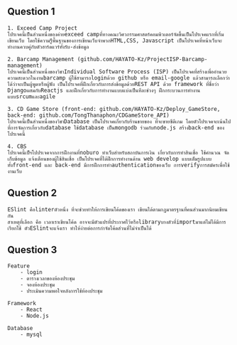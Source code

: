 ## Question 1

    1. Exceed Camp Project
    โปรเจคนี้เป็นส่วนหนึ่งของค่ายexceed campที่ทางคณะวิศวกรรมศาสตร์คอมพิวเตอร์จัดขึ้นเป็นโปรเจคแรกที่เริ่มเขียนเว็บ โดยใช้ความรู็พื้นฐานของการเขียนเว็บจำพวกHTML,CSS, Javascript เป็นโปรเจคที่หน้าเว็บจะทำงานควบคู่กับตัวฮาร์ดแวร์ทั้งรับ-ส่งข้อมูล

    2. Barcamp Management (github.com/HAYATO-Kz/ProjectISP-Barcamp-management)
    โปรเจคนี้เป็นส่วนหนึ่งของวิชาIndividual Software Process (ISP) เป็นโปรเจคที่สร้างเพื่ออำนวยความสะดวกในงานbarcamp ผู้ใช้สามารถloginด้วย github หรือ email-google แล้วสามารถเลือกว่าได้ว่าจะเป็นผู้พูดหรือผู้ฟัง เป็นโปรเจคที่ฝึกเกี่ยวกับการส่งข้อมูลด้วยREST API ด้วย framework ที่ชื่อว่า DjangoผสมกับReactjs และฝึกเกี่ยวกับการทำงานแบบแบ่งเป็นทีละช่วงๆ ฝึกกระบวนการทำงานแบบsrcumและagile

    3. CD Game Store (front-end: github.com/HAYATO-Kz/Deploy_GameStore, back-end: github.com/TongThanaphon/CDGameStore_API)
    โปรเจคนี้เป็นส่วนหนึ่งของวิชาDatabase เป็นโปรเจคเกี่ยวกับร้านขายของ ที่จะขายซีดีเกม โดยตัวโปรเจคจะเน้นไปที่การจัดการเกี่ยวกับdatabase ใช้database เป็นmongodb ร่วมกับnode.js สร้างback-end ของโปรเจคนี้

    4. CBS
    โปรเจคนี้เป็ฯโปปรเจคจากการฝึกงานที่noburo ทำเว็บสำหรับสถาบันการเงิน เกี่ยวกับการทำสินเชื่อ ใช้คำนวณ จัดเก็บข้อมูล แจ้งเตือนของผู้ใช้สินเชื่อ เป็นโปรเจคที่ได้ฝึกการทำงานด้าน web develop แบบเต็มรูปแบบทั้งfront-end และ back-end มีการฝึกการทำauthenticationของเว็บ การverifyการสมัครเพื่อใช้งานเว็บ

## Question 2

    ESlint คือlinterตัวหนึ่ง ที่จะช่วยทำให้การเขียนโค้ดของเรา เขียนได้ตามกฏมาตรฐานที่คนส่วนมากนิยมเขียนกัน
    สาเหตุที่เลือก คือ เวลาเราเขียนโค้ด อาจจะมีตัวแปรที่ประกาศไว้หรือlibraryบางตัวที่importมาแต่ไม่ได้มีการเรียกใช้ ตัวESlintจะแจ้งเรา ทำให้ง่ายต่อการกำจัดโค้ดส่วนที่ไม่จำเป็นได้

## Question 3

    Feature
        - login
        - ตารางเวลาของห้องประชุม
        - จองห้องประชุม
        - ประเมินความพอใจหลังการใช้ห้องประชุม

    Framework
        - React
        - Node.js

    Database
        - mysql
